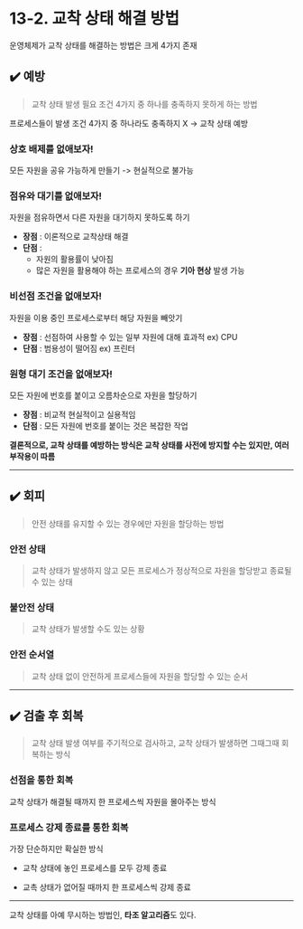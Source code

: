 # 13-2. 교착 상태 해결 방법

운영체제가 교착 상태를 해결하는 방법은 크게 4가지 존재

## ✔️ 예방
> 교착 상태 발생 필요 조건 4가지 중 하나를 충족하지 못하게 하는 방법

프로세스들이 발생 조건 4가지 중 하나라도 충족하지 X -> 교착 상태 예방

### 상호 배제를 없애보자!
모든 자원을 공유 가능하게 만들기 -> 현실적으로 불가능

### 점유와 대기를 없애보자!
자원을 점유하면서 다른 자원을 대기하지 못하도록 하기

- **장점** : 이론적으로 교착상태 해결
- **단점** : 
  - 자원의 활용률이 낮아짐
  - 많은 자원을 활용해야 하는 프로세스의 경우 **기아 현상** 발생 가능

### 비선점 조건을 없애보자!
자원을 이용 중인 프로세스로부터 해당 자원을 빼앗기

- **장점** : 선점하여 사용할 수 있는 일부 자원에 대해 효과적 ex) CPU
- **단점** : 범용성이 떨어짐 ex) 프린터

### 원형 대기 조건을 없애보자! 
모든 자원에 번호를 붙이고 오름차순으로 자원을 할당하기

- **장점** : 비교적 현실적이고 실용적임
- **단점** : 모든 자원에 번호를 붙이는 것은 복잡한 작업

**결론적으로, 교착 상태를 예방하는 방식은 교착 상태를 사전에 방지할 수는 있지만, 여러 부작용이 따름**

<hr>

## ✔️ 회피
> 안전 상태를 유지할 수 있는 경우에만 자원을 할당하는 방법

### 안전 상태
> 교착 상태가 발생하지 않고 모든 프로세스가 정상적으로 자원을 할당받고 종료될 수 있는 상태

### 불안전 상태
> 교착 상태가 발생할 수도 있는 상황

### 안전 순서열
> 교착 상태 없이 안전하게 프로세스들에 자원을 할당할 수 있는 순서


<hr>

## ✔️ 검출 후 회복
> 교착 상태 발생 여부를 주기적으로 검사하고, 교착 상태가 발생하면 그때그때 회복하는 방식

### 선점을 통한 회복
교착 상태가 해결될 때까지 한 프로세스씩 자원을 몰아주는 방식

### 프로세스 강제 종료를 통한 회복
가장 단순하지만 확실한 방식

- 교착 상태에 놓인 프로세스를 모두 강제 종료

- 교촉 상태가 없어질 때까지 한 프로세스씩 강제 종료

<hr>

교착 상태를 아예 무시하는 방법인, **타조 알고리즘**도 있다.